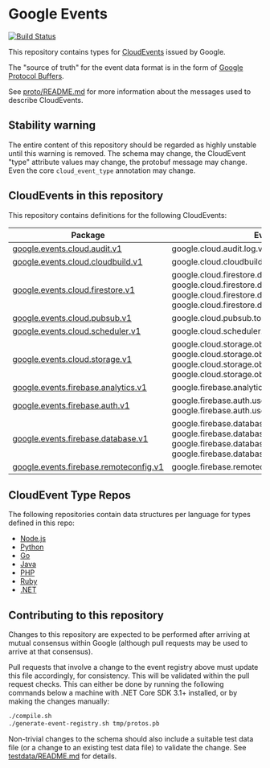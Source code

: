 # Google Events

[![Build Status](https://img.shields.io/endpoint.svg?url=https%3A%2F%2Factions-badge.atrox.dev%2Fgoogleapis%2Fgoogle-cloudevents%2Fbadge&style=flat)](https://actions-badge.atrox.dev/googleapis/google-cloudevents/goto)

This repository contains types for
[CloudEvents](https://cloudevents.io) issued by Google.

The "source of truth" for the event data format is in the form of
[Google Protocol Buffers](https://github.com/protocolbuffers/protobuf).

See [proto/README.md](proto/README.md) for more
information about the messages used to describe CloudEvents.

## Stability warning

The entire content of this repository should be regarded as highly
unstable until this warning is removed. The schema may change, the
CloudEvent "type" attribute values may change, the protobuf message
may change. Even the core `cloud_event_type` annotation may change.

## CloudEvents in this repository

This repository contains definitions for the following CloudEvents:

|Package|Event types|Data messages|
|-|-|-|
|[google.events.cloud.audit.v1](proto/google/events/cloud/audit/v1)|google.cloud.audit.log.v1.written|LogEntryData|
|[google.events.cloud.cloudbuild.v1](proto/google/events/cloud/cloudbuild/v1)|google.cloud.cloudbuild.build.v1.statusChanged|BuildEventData|
|[google.events.cloud.firestore.v1](proto/google/events/cloud/firestore/v1)|google.cloud.firestore.document.v1.created<br/>google.cloud.firestore.document.v1.deleted<br/>google.cloud.firestore.document.v1.updated<br/>google.cloud.firestore.document.v1.written|DocumentEventData|
|[google.events.cloud.pubsub.v1](proto/google/events/cloud/pubsub/v1)|google.cloud.pubsub.topic.v1.messagePublished|MessagePublishedData|
|[google.events.cloud.scheduler.v1](proto/google/events/cloud/scheduler/v1)|google.cloud.scheduler.job.v1.executed|SchedulerJobData|
|[google.events.cloud.storage.v1](proto/google/events/cloud/storage/v1)|google.cloud.storage.object.v1.archived<br/>google.cloud.storage.object.v1.deleted<br/>google.cloud.storage.object.v1.finalized<br/>google.cloud.storage.object.v1.metadataUpdated|StorageObjectData|
|[google.events.firebase.analytics.v1](proto/google/events/firebase/analytics/v1)|google.firebase.analytics.log.v1.written|AnalyticsLogData|
|[google.events.firebase.auth.v1](proto/google/events/firebase/auth/v1)|google.firebase.auth.user.v1.created<br/>google.firebase.auth.user.v1.deleted|AuthEventData|
|[google.events.firebase.database.v1](proto/google/events/firebase/database/v1)|google.firebase.database.ref.v1.created<br/>google.firebase.database.ref.v1.deleted<br/>google.firebase.database.ref.v1.updated<br/>google.firebase.database.ref.v1.written|ReferenceEventData|
|[google.events.firebase.remoteconfig.v1](proto/google/events/firebase/remoteconfig/v1)|google.firebase.remoteconfig.remoteConfig.v1.updated|RemoteConfigEventData|

## CloudEvent Type Repos

The following repositories contain data structures per language for types defined in this repo:

- [Node.js](https://github.com/googleapis/google-cloudevents-nodejs)
- [Python](https://github.com/googleapis/google-cloudevents-python)
- [Go](https://github.com/googleapis/google-cloudevents-go)
- [Java](https://github.com/googleapis/google-cloudevents-java)
- [PHP](https://github.com/googleapis/google-cloudevents-php)
- [Ruby](https://github.com/googleapis/google-cloudevents-ruby)
- [.NET](https://github.com/googleapis/google-cloudevents-dotnet)

## Contributing to this repository

Changes to this repository are expected to be performed after
arriving at mutual consensus within Google (although pull requests
may be used to arrive at that consensus).

Pull requests that involve a change to the event registry above must
update this file accordingly, for consistency. This will be
validated within the pull request checks. This can either be done by
running the following commands below a machine with .NET Core SDK
3.1+ installed, or by making the changes manually:

```sh
./compile.sh
./generate-event-registry.sh tmp/protos.pb
```

Non-trivial changes to the schema should also include a suitable
test data file (or a change to an existing test data file) to
validate the change. See [testdata/README.md](testdata/README.md)
for details.
